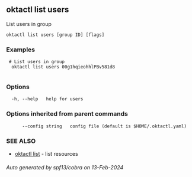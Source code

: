 ## oktactl list users

List users in group

```
oktactl list users [group ID] [flags]
```

### Examples

```
 # List users in group
  oktactl list users 00g1hqieohhlPBv581d8
	
```

### Options

```
  -h, --help   help for users
```

### Options inherited from parent commands

```
      --config string   config file (default is $HOME/.oktactl.yaml)
```

### SEE ALSO

* [oktactl list](oktactl_list.md)	 - list resources

###### Auto generated by spf13/cobra on 13-Feb-2024
